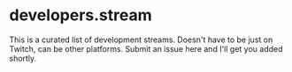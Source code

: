 # developers.stream

This is a curated list of development streams. Doesn't have to be just on Twitch, can be other platforms. Submit an issue here and I'll get you added shortly. 
